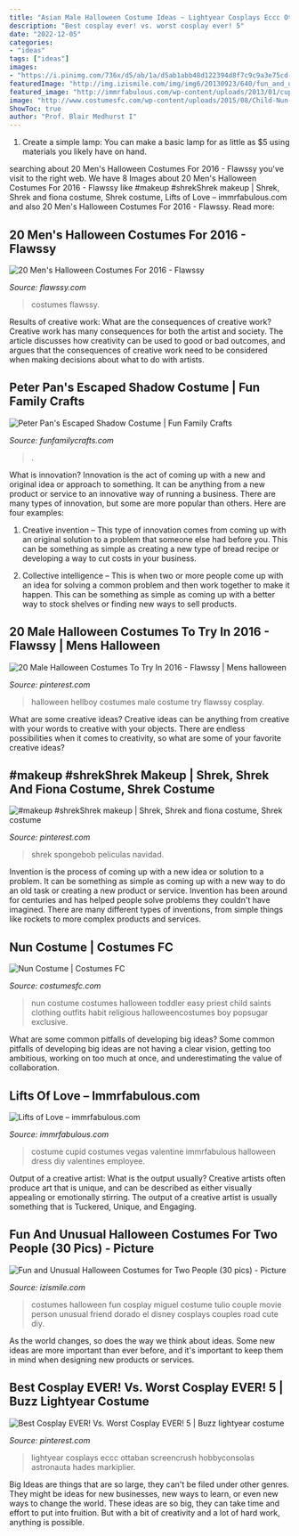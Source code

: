 ```yaml
---
title: "Asian Male Halloween Costume Ideas ~ Lightyear Cosplays Eccc Ottaban Screencrush Hobbyconsolas Astronauta Hades Markiplier"
description: "Best cosplay ever! vs. worst cosplay ever! 5"
date: "2022-12-05"
categories:
- "ideas"
tags: ["ideas"]
images:
- "https://i.pinimg.com/736x/d5/ab/1a/d5ab1abb48d122394d8f7c9c9a3e75cd--buzz-costume-buzz-lightyear-costume.jpg"
featuredImage: "http://img.izismile.com/img/img6/20130923/640/fun_and_unusual_halloween_costumes_for_two_people_640_11.jpg"
featured_image: "http://immrfabulous.com/wp-content/uploads/2013/01/cupid-costume.jpg"
image: "http://www.costumesfc.com/wp-content/uploads/2015/08/Child-Nun-Costume.jpg"
ShowToc: true
author: "Prof. Blair Medhurst I"
---
```



1. Create a simple lamp: You can make a basic lamp for as little as $5 using materials you likely have on hand.

	

		
searching about 20 Men&#039;s Halloween Costumes For 2016 - Flawssy you've visit to the right web. We have 8 Images about 20 Men&#039;s Halloween Costumes For 2016 - Flawssy like #makeup #shrekShrek makeup | Shrek, Shrek and fiona costume, Shrek costume, Lifts of Love – immrfabulous.com and also 20 Men&#039;s Halloween Costumes For 2016 - Flawssy. Read more:
		
    
## 20 Men&#039;s Halloween Costumes For 2016 - Flawssy

<img loading=lazy src="http://flawssy.com/wp-content/uploads/2016/05/Halloween-costumes-as-Iron-Man.jpg" onerror="this.onerror=null;this.src='https://tse3.mm.bing.net/th?id=OIP.y_ceQYMq3gr_xUbY83FcXAHaJ4&amp;pid=15.1';" alt="20 Men&#039;s Halloween Costumes For 2016 - Flawssy">

_Source: flawssy.com_

>costumes flawssy. 

	

Results of creative work: What are the consequences of creative work?
Creative work has many consequences for both the artist and society. The article discusses how creativity can be used to good or bad outcomes, and argues that the consequences of creative work need to be considered when making decisions about what to do with artists.

    
## Peter Pan&#039;s Escaped Shadow Costume | Fun Family Crafts

<img loading=lazy src="https://funfamilycrafts.com/wp-content/uploads/2013/10/Peter-Pan-Shadow-Costume-9-of-11.jpg" onerror="this.onerror=null;this.src='https://tse4.mm.bing.net/th?id=OIP.boevrqIclq5oIqiGT4LBYwHaNB&amp;pid=15.1';" alt="Peter Pan&#039;s Escaped Shadow Costume | Fun Family Crafts">

_Source: funfamilycrafts.com_

>. 

	

What is innovation?
Innovation is the act of coming up with a new and original idea or approach to something. It can be anything from a new product or service to an innovative way of running a business. There are many types of innovation, but some are more popular than others. Here are four examples:
1. Creative invention – This type of innovation comes from coming up with an original solution to a problem that someone else had before you. This can be something as simple as creating a new type of bread recipe or developing a way to cut costs in your business.

2. Collective intelligence – This is when two or more people come up with an idea for solving a common problem and then work together to make it happen. This can be something as simple as coming up with a better way to stock shelves or finding new ways to sell products.


    
## 20 Male Halloween Costumes To Try In 2016 - Flawssy | Mens Halloween

<img loading=lazy src="https://i.pinimg.com/736x/d3/7c/17/d37c175571a1776baefed135d7db4783--male-halloween-costumes-hellboy-costume.jpg" onerror="this.onerror=null;this.src='https://tse2.mm.bing.net/th?id=OIP.bRBjnKiowN1-I_aiUNE1kgHaJ3&amp;pid=15.1';" alt="20 Male Halloween Costumes To Try In 2016 - Flawssy | Mens halloween">

_Source: pinterest.com_

>halloween hellboy costumes male costume try flawssy cosplay. 

	

What are some creative ideas?
Creative ideas can be anything from creative with your words to creative with your objects. There are endless possibilities when it comes to creativity, so what are some of your favorite creative ideas?

    
## #makeup #shrekShrek Makeup | Shrek, Shrek And Fiona Costume, Shrek Costume

<img loading=lazy src="https://i.pinimg.com/736x/cb/39/72/cb39722af99970bca800dc51a9702869.jpg" onerror="this.onerror=null;this.src='https://tse1.mm.bing.net/th?id=OIP.TYMR_jGRrgZtoAl6Q8B4DQHaHa&amp;pid=15.1';" alt="#makeup #shrekShrek makeup | Shrek, Shrek and fiona costume, Shrek costume">

_Source: pinterest.com_

>shrek spongebob peliculas navidad. 

	

Invention is the process of coming up with a new idea or solution to a problem. It can be something as simple as coming up with a new way to do an old task or creating a new product or service. Invention has been around for centuries and has helped people solve problems they couldn't have imagined. There are many different types of inventions, from simple things like rockets to more complex products and services.

    
## Nun Costume | Costumes FC

<img loading=lazy src="http://www.costumesfc.com/wp-content/uploads/2015/08/Child-Nun-Costume.jpg" onerror="this.onerror=null;this.src='https://tse2.mm.bing.net/th?id=OIP.fVhVATRoWS5B5mj4Jkk6-QAAAA&amp;pid=15.1';" alt="Nun Costume | Costumes FC">

_Source: costumesfc.com_

>nun costume costumes halloween toddler easy priest child saints clothing outfits habit religious halloweencostumes boy popsugar exclusive. 

	

What are some common pitfalls of developing big ideas?
Some common pitfalls of developing big ideas are not having a clear vision, getting too ambitious, working on too much at once, and underestimating the value of collaboration.

    
## Lifts Of Love – Immrfabulous.com

<img loading=lazy src="http://immrfabulous.com/wp-content/uploads/2013/01/cupid-costume.jpg" onerror="this.onerror=null;this.src='https://tse1.mm.bing.net/th?id=OIP.YVoIsSYYaphwNvWBNA876gHaJ4&amp;pid=15.1';" alt="Lifts of Love – immrfabulous.com">

_Source: immrfabulous.com_

>costume cupid costumes vegas valentine immrfabulous halloween dress diy valentines employee. 

	

Output of a creative artist: What is the output usually?
Creative artists often produce art that is unique, and can be described as either visually appealing or emotionally stirring. The output of a creative artist is usually something that is Tuckered, Unique, and Engaging.

    
## Fun And Unusual Halloween Costumes For Two People (30 Pics) - Picture

<img loading=lazy src="http://img.izismile.com/img/img6/20130923/640/fun_and_unusual_halloween_costumes_for_two_people_640_11.jpg" onerror="this.onerror=null;this.src='https://tse1.mm.bing.net/th?id=OIP.sIQjyr98qPrm2NyI6AVqzgHaLH&amp;pid=15.1';" alt="Fun and Unusual Halloween Costumes for Two People (30 pics) - Picture">

_Source: izismile.com_

>costumes halloween fun cosplay miguel costume tulio couple movie person unusual friend dorado el disney cosplays couples road cute diy. 

	

As the world changes, so does the way we think about ideas. Some new ideas are more important than ever before, and it's important to keep them in mind when designing new products or services.

    
## Best Cosplay EVER! Vs. Worst Cosplay EVER! 5 | Buzz Lightyear Costume

<img loading=lazy src="https://i.pinimg.com/736x/d5/ab/1a/d5ab1abb48d122394d8f7c9c9a3e75cd--buzz-costume-buzz-lightyear-costume.jpg" onerror="this.onerror=null;this.src='https://tse3.mm.bing.net/th?id=OIP.aOPM1wQH_2uQPGeRVXyLeQHaJ4&amp;pid=15.1';" alt="Best Cosplay EVER! Vs. Worst Cosplay EVER! 5 | Buzz lightyear costume">

_Source: pinterest.com_

>lightyear cosplays eccc ottaban screencrush hobbyconsolas astronauta hades markiplier. 

	

Big Ideas are things that are so large, they can't be filed under other genres. They might be ideas for new businesses, new ways to learn, or even new ways to change the world. These ideas are so big, they can take time and effort to put into fruition. But with a bit of creativity and a lot of hard work, anything is possible.

